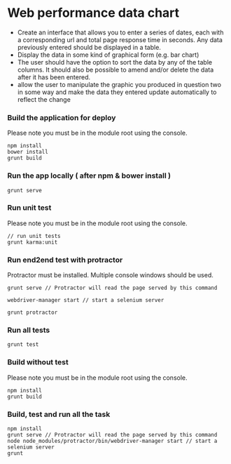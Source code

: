 Web performance data chart
==========================

* Create an interface that allows you to enter a series of dates, each with a corresponding url and total
page response time in seconds. Any data previously entered should be displayed in a table.
* Display the data in some kind of graphical form (e.g. bar chart)
* The user should have the option to sort the data by any of the table columns. 
It should also be possible to amend and/or delete the data after it has been entered.
* allow the user to manipulate the graphic you produced in question two in some way and make the data they 
entered update automatically to reflect the change

### Build the application for deploy

Please note you must be in the module root using the console.

```
npm install
bower install
grunt build
```

### Run the app locally ( after npm & bower install )

```
grunt serve
```

### Run unit test
 
Please note you must be in the module root using the console.

```
// run unit tests
grunt karma:unit

```

### Run end2end test with protractor
 
Protractor must be installed. 
Multiple console windows should be used.

```
grunt serve // Protractor will read the page served by this command

webdriver-manager start // start a selenium server

grunt protractor
```
### Run all tests

```
grunt test
```

### Build without test 

Please note you must be in the module root using the console.

```
npm install
grunt build
```

### Build, test and run all the task

```
npm install
grunt serve // Protractor will read the page served by this command
node node_modules/protractor/bin/webdriver-manager start // start a selenium server
grunt
```
